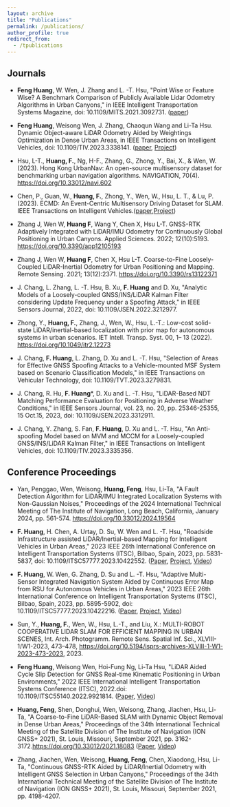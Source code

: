 ```yaml
---
layout: archive
title: "Publications"
permalink: /publications/
author_profile: true
redirect_from:
  - /tpublications
---
```


## Journals

* **Feng Huang**, W. Wen, J. Zhang and L. -T. Hsu, "Point Wise or Feature Wise? A Benchmark Comparison of Publicly Available Lidar Odometry Algorithms in Urban Canyons," in IEEE Intelligent Transportation Systems Magazine, doi: 10.1109/MITS.2021.3092731. ([paper](https://ieeexplore.ieee.org/document/9748891))

* **Feng Huang**, Weisong Wen, J. Zhang, Chaoqun Wang and Li-Ta Hsu. Dynamic Object-aware LiDAR Odometry Aided by Weightings Optimization in Dense Urban Areas, in IEEE Transactions on Intelligent Vehicles, doi: 10.1109/TIV.2023.3338141. ([paper](https://ieeexplore.ieee.org/document/10337805), [Project](https://github.com/DarrenWong/code_for_dynaLO))

* Hsu, L-T., **Huang, F.**, Ng, H-F., Zhang, G., Zhong, Y., Bai, X., & Wen, W. (2023). Hong Kong UrbanNav: An open-source multisensory dataset for benchmarking urban navigation algorithms. NAVIGATION, 70(4). https://doi.org/10.33012/navi.602

* Chen, P., Guan, W., **Huang, F.**, Zhong, Y., Wen, W., Hsu, L. T., & Lu, P. (2023). ECMD: An Event-Centric Multisensory Driving Dataset for SLAM. IEEE Transactions on Intelligent Vehicles.([paper](https://ieeexplore.ieee.org/abstract/document/10342726),[Project](https://arclab-hku.github.io/ecmd/)) 

* Zhang J, Wen W, **Huang F**, Wang Y, Chen X, Hsu L-T. GNSS-RTK Adaptively Integrated with LiDAR/IMU Odometry for Continuously Global Positioning in Urban Canyons. Applied Sciences. 2022; 12(10):5193. https://doi.org/10.3390/app12105193 

* Zhang J, Wen W, **Huang F**, Chen X, Hsu L-T. Coarse-to-Fine Loosely-Coupled LiDAR-Inertial Odometry for Urban Positioning and Mapping. Remote Sensing. 2021; 13(12):2371. https://doi.org/10.3390/rs13122371

* J. Chang, L. Zhang, L. -T. Hsu, B. Xu, **F. Huang** and D. Xu, "Analytic Models of a Loosely-coupled GNSS/INS/LiDAR Kalman Filter considering Update Frequency under a Spoofing Attack," in IEEE Sensors Journal, 2022, doi: 10.1109/JSEN.2022.3212977.

* Zhong, Y., **Huang, F.**, Zhang, J., Wen, W., Hsu, L.-T.: Low-cost solid-state LiDAR/inertial-based localization with prior map for autonomous systems in urban scenarios. IET Intell. Transp. Syst. 00, 1– 13 (2022). https://doi.org/10.1049/itr2.12273

* J. Chang, **F. Huang**, L. Zhang, D. Xu and L. -T. Hsu, "Selection of Areas for Effective GNSS Spoofing Attacks to a Vehicle-mounted MSF System based on Scenario Classification Models," in IEEE Transactions on Vehicular Technology, doi: 10.1109/TVT.2023.3279831.

*	J. Chang, R. Hu, **F. Huang***, D. Xu and L. -T. Hsu, "LiDAR-Based NDT Matching Performance Evaluation for Positioning in Adverse Weather Conditions," in IEEE Sensors Journal, vol. 23, no. 20, pp. 25346-25355, 15 Oct.15, 2023, doi: 10.1109/JSEN.2023.3312911.

*	J. Chang, Y. Zhang, S. Fan, **F. Huang**, D. Xu and L. -T. Hsu, "An Anti-spoofing Model based on MVM and MCCM for a Loosely-coupled GNSS/INS/LiDAR Kalman Filter," in IEEE Transactions on Intelligent Vehicles, doi: 10.1109/TIV.2023.3335356.

## Conference Proceedings 
* Yan, Penggao, Wen, Weisong, **Huang, Feng**, Hsu, Li-Ta, "A Fault Detection Algorithm for LiDAR/IMU Integrated Localization Systems with Non-Gaussian Noises," Proceedings of the 2024 International Technical Meeting of The Institute of Navigation, Long Beach, California, January 2024, pp. 561-574. https://doi.org/10.33012/2024.19564

* **F. Huang**, H. Chen, A. Urtay, D. Su, W. Wen and L. -T. Hsu, "Roadside Infrastructure assisted LiDAR/Inertial-based Mapping for Intelligent Vehicles in Urban Areas," 2023 IEEE 26th International Conference on Intelligent Transportation Systems (ITSC), Bilbao, Spain, 2023, pp. 5831-5837, doi: 10.1109/ITSC57777.2023.10422552. ([Paper](https://ieeexplore.ieee.org/abstract/document/10422552), [Project](https://github.com/DarrenWong/RSI-aided_LIO), [Video](https://youtu.be/qan46m3gczo))

* **F. Huang**, W. Wen, G. Zhang, D. Su and L. -T. Hsu, "Adaptive Multi-Sensor Integrated Navigation System Aided by Continuous Error Map from RSU for Autonomous Vehicles in Urban Areas," 2023 IEEE 26th International Conference on Intelligent Transportation Systems (ITSC), Bilbao, Spain, 2023, pp. 5895-5902, doi: 10.1109/ITSC57777.2023.10422216. ([Paper](https://ieeexplore.ieee.org/abstract/document/10422216), [Project](https://github.com/DarrenWong/continuous_error_map), [Video](https://youtu.be/6iRHJKm1LQc))

* Sun, Y., **Huang, F.**, Wen, W., Hsu, L.-T., and Liu, X.: MULTI-ROBOT COOPERATIVE LIDAR SLAM FOR EFFICIENT MAPPING IN URBAN SCENES, Int. Arch. Photogramm. Remote Sens. Spatial Inf. Sci., XLVIII-1/W1-2023, 473–478, https://doi.org/10.5194/isprs-archives-XLVIII-1-W1-2023-473-2023, 2023.

* **Feng Huang**, Weisong Wen, Hoi-Fung Ng, Li-Ta Hsu, "LiDAR Aided Cycle Slip Detection for GNSS Real-time Kinematic Positioning in Urban Environments," 2022 IEEE International Intelligent Transportation Systems Conference (ITSC), 2022.doi: 10.1109/ITSC55140.2022.9921814. ([Paper](https://ieeexplore.ieee.org/abstract/document/9921814), [Video](https://youtu.be/Ys4xCbN9h1s))

* **Huang, Feng**, Shen, Donghui, Wen, Weisong, Zhang, Jiachen, Hsu, Li-Ta, "A Coarse-to-Fine LiDAR-Based SLAM with Dynamic Object Removal in Dense Urban Areas," Proceedings of the 34th International Technical Meeting of the Satellite Division of The Institute of Navigation (ION GNSS+ 2021), St. Louis, Missouri, September 2021, pp. 3162-3172.https://doi.org/10.33012/2021.18083 ([Paper](https://www.ion.org/publications/abstract.cfm?articleID=18083), [Video](https://youtu.be/X_t4EDOdKMY))

* Zhang, Jiachen, Wen, Weisong, **Huang, Feng**, Chen, Xiaodong, Hsu, Li-Ta, "Continuous GNSS-RTK Aided by LiDAR/Inertial Odometry with Intelligent GNSS Selection in Urban Canyons," Proceedings of the 34th International Technical Meeting of the Satellite Division of The Institute of Navigation (ION GNSS+ 2021), St. Louis, Missouri, September 2021, pp. 4198-4207.




